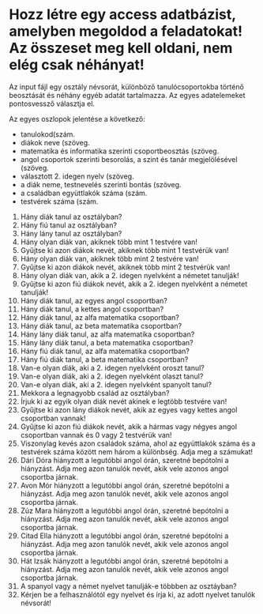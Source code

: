 # Hozz létre egy access adatbázist, amelyben megoldod a feladatokat! Az összeset meg kell oldani, nem elég csak néhányat!

Az input fájl egy osztály névsorát, különböző tanulócsoportokba történő beosztását és
néhány egyéb adatát tartalmazza. Az egyes adatelemeket pontosvessző választja el. 

Az egyes oszlopok jelentése a következő:
- tanulokod(szám.
- diákok neve (szöveg.
- matematika és informatika szerinti csoportbeosztás (szöveg.
- angol csoportok szerinti besorolás, a szint és tanár megjelölésével (szöveg.
- választott 2. idegen nyelv (szöveg.
- a diák neme, testnevelés szerinti bontás (szöveg.
- a családban együttlakók száma (szám.
- testvérek száma (szám.

1. Hány diák tanul az osztályban?
2. Hány fiú tanul az osztályban?
3. Hány lány tanul az osztályban?
4. Hány olyan diák van, akiknek több mint 1 testvére van!
5. Gyűjtse ki azon diákok nevét, akiknek több mint 1 testvérük van!
6. Hány olyan diák van, akiknek több mint 2 testvére van!
7. Gyűjtse ki azon diákok nevét, akiknek több mint 2 testvérük van!
8. Hány olyan diák van, akik a 2. idegen nyelvként a németet tanulják!
9. Gyűjtse ki azon fiú diákok nevét, akik a 2. idegen nyelvként a németet tanulják!
10. Hány diák tanul, az egyes angol csoportban?
11. Hány diák tanul, a kettes angol csoportban?
12. Hány diák tanul, az alfa matematika csoportban?
13. Hány diák tanul, az beta matematika csoportban?
14. Hány lány diák tanul, az alfa matematika csoportban?
15. Hány lány diák tanul, a beta matematika csoportban?
16. Hány fiú diák tanul, az alfa matematika csoportban?
17. Hány fiú diák tanul, a beta matematika csoportban?
18. Van-e olyan diák, aki a 2. idegen nyelvként oroszt tanul?
19. Van-e olyan diák, aki a 2. idegen nyelvként olaszt tanul?
20. Van-e olyan diák, aki a 2. idegen nyelvként spanyolt tanul?
21. Mekkora a legnagyobb család az osztályban?
22. Írjuk ki az egyik olyan diák nevét akinek e legtöbb testvére van!
23. Gyűjtse ki azon lány diákok nevét, akik az egyes vagy kettes angol csoportban vannak!
24. Gyűjtse ki azon fiú diákok nevét, akik a hármas vagy négyes angol csoportban vannak 
    és 0 vagy 2 testvérük van!
25. Viszonylag kevés azon családok száma, ahol az együttlakók száma és a testvérek száma
    között nem három a különbség. Adja meg a számukat!
26. Dári Dóra hiányzott a legutóbbi angol órán, szeretné bepótolni a hiányzást. Adja meg
    azon tanulók nevét, akik vele azonos angol csoportba járnak.
27. Avon Mór hiányzott a legutóbbi angol órán, szeretné bepótolni a hiányzást. Adja meg
    azon tanulók nevét, akik vele azonos angol csoportba járnak. 
28. Zúz Mara hiányzott a legutóbbi angol órán, szeretné bepótolni a hiányzást. Adja meg
    azon tanulók nevét, akik vele azonos angol csoportba járnak. 
29. Citad Ella hiányzott a legutóbbi angol órán, szeretné bepótolni a hiányzást. Adja meg
    azon tanulók nevét, akik vele azonos angol csoportba járnak. 
30. Hát Izsák hiányzott a legutóbbi angol órán, szeretné bepótolni a hiányzást. Adja meg
    azon tanulók nevét, akik vele azonos angol csoportba járnak.
31. A spanyol vagy a német nyelvet tanulják-e többben az osztáyban?
32. Kérjen be a felhasználótól egy nyelvet és írja ki, az adott nyelvet tanulók névsorát!